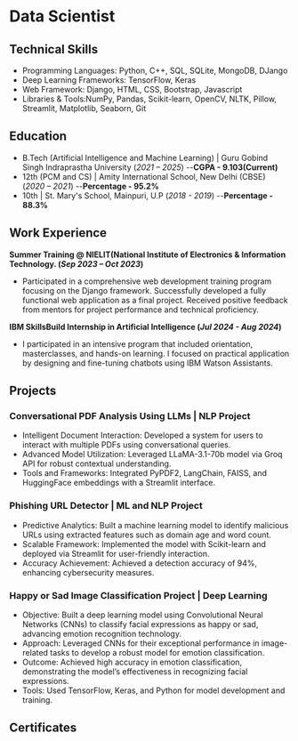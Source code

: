 # Data Scientist

## Technical Skills
- Programming Languages: Python, C++, SQL, SQLite, MongoDB, DJango
- Deep Learning Frameworks: TensorFlow, Keras
- Web Framework: Django, HTML, CSS, Bootstrap, Javascript
- Libraries & Tools:NumPy, Pandas, Scikit-learn, OpenCV, NLTK, Pillow, Streamlit, Matplotlib, Seaborn, Git

## Education
- B.Tech (Artificial Intelligence and Machine Learning) | Guru Gobind Singh Indraprastha University (_2021 – 2025_)
  --**CGPA - 9.103(Current)**             		
- 12th (PCM and CS)	| Amity International School, New Delhi (CBSE) (_2020 – 2021_)
  --**Percentage - 95.2%**            		
- 10th | St. Mary's School, Mainpuri, U.P (_2018 - 2019_)
  --**Percentage - 88.3%**

## Work Experience
**Summer Training @ NIELIT(National Institute of Electronics & Information Technology. (_Sep 2023 – Oct 2023_)**
- Participated in a comprehensive web development training program focusing on the Django framework. Successfully developed a fully functional web application as a final project. Received positive feedback from mentors for project performance and technical proficiency.

**IBM SkillsBuild Internship in Artificial Intelligence (_Jul 2024 - Aug 2024_)**
- I participated in an intensive program that included orientation, masterclasses, and hands-on learning. I focused on practical application by designing and fine-tuning chatbots using IBM Watson Assistants.

## Projects
###  Conversational PDF Analysis Using LLMs | NLP Project
- Intelligent Document Interaction: Developed a system for users to interact with multiple PDFs using conversational queries.
- Advanced Model Utilization: Leveraged LLaMA-3.1-70b model via Groq API for robust contextual understanding.
- Tools and Frameworks: Integrated PyPDF2, LangChain, FAISS, and HuggingFace embeddings with a Streamlit interface.

### Phishing URL Detector | ML and NLP Project
- Predictive Analytics: Built a machine learning model to identify malicious URLs using extracted features such as domain age and word count.
- Scalable Framework: Implemented the model with Scikit-learn and deployed via Streamlit for user-friendly interaction.
- Accuracy Achievement: Achieved a detection accuracy of 94%, enhancing cybersecurity measures.

### Happy or Sad Image Classification Project | Deep Learning
- Objective: Built a deep learning model using Convolutional Neural Networks (CNNs) to classify facial expressions as happy or sad, advancing emotion recognition technology.
- Approach: Leveraged CNNs for their exceptional performance in image-related tasks to develop a robust model for emotion classification.
- Outcome: Achieved high accuracy in emotion classification, demonstrating the model’s effectiveness in recognizing facial expressions.
- Tools: Used TensorFlow, Keras, and Python for model development and training.

## Certificates
